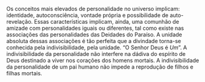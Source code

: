 ﻿Os conceitos mais elevados de personalidade no universo implicam: identidade, autoconsciência, vontade própria e possibilidade de auto-revelação. Essas características implicam, ainda, uma comunhão de amizade com personalidades iguais ou diferentes, tal como existe nas associações das personalidades das Deidades do Paraíso. A unidade absoluta dessas associações é tão perfeita que a divindade torna-se conhecida pela indivisibilidade, pela unidade. “O Senhor Deus é *Um*”. A indivisibilidade da personalidade não interfere na dádiva do espírito de Deus destinado a viver nos corações dos homens mortais. A indivisibilidade da personalidade de um pai humano não impede a reprodução de filhos e filhas mortais.